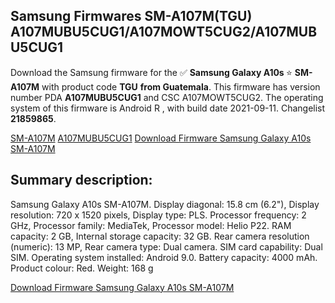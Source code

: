 <h2>Samsung Firmwares SM-A107M(TGU) A107MUBU5CUG1/A107MOWT5CUG2/A107MUBU5CUG1</h2>
Download the Samsung firmware for the ✅ <strong>Samsung Galaxy A10s </strong> ⭐ <strong>SM-A107M</strong> with product code <strong>TGU</strong> <strong> from Guatemala</strong>. This firmware has version number PDA <strong>A107MUBU5CUG1</strong> and CSC A107MOWT5CUG2. The operating system of this firmware is Android R , with build date 2021-09-11. Changelist <strong>21859865</strong>.


[SM-A107M](https://samfirm.shop/samsung/model/SM-A107M)
[A107MUBU5CUG1](https://samfirm.shop/samsung/pda/A107MUBU5CUG1)
[Download Firmware Samsung Galaxy A10s SM-A107M](https://samfirm.shop/samsung/firmware/456652)
<h2>Summary description:</h2>
<p>Samsung Galaxy A10s SM-A107M. Display diagonal: 15.8 cm (6.2"), Display resolution: 720 x 1520 pixels, Display type: PLS. Processor frequency: 2 GHz, Processor family: MediaTek, Processor model: Helio P22. RAM capacity: 2 GB, Internal storage capacity: 32 GB. Rear camera resolution (numeric): 13 MP, Rear camera type: Dual camera. SIM card capability: Dual SIM. Operating system installed: Android 9.0. Battery capacity: 4000 mAh. Product colour: Red. Weight: 168 g</p>


[Download Firmware Samsung Galaxy A10s SM-A107M](https://samfirm.shop/samsung/firmware/456652)
